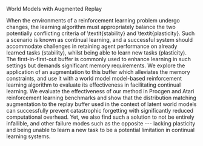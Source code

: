 World Models with Augmented Replay

When the environments of a reinforcement learning problem undergo changes, the learning algorithm must appropriately balance the two potentially conflicting criteria of \textit{stability} and \textit{plasticity}. Such a scenario is known as continual learning, and a successful system should accommodate challenges in retaining agent performance on already learned tasks (stability), whilst being able to learn new tasks (plasticity).
  The first-in-first-out buffer is commonly used to enhance learning in such settings but demands significant memory requirements. We explore the application of an augmentation to this buffer which alleviates the memory constraints, and use it with a world model model-based reinforcement learning algorithm to evaluate its effectiveness in facilitating continual learning.
  We evaluate the effectiveness of our method in Procgen and Atari reinforcement learning benchmarks and show that the distribution matching augmentation to the replay buffer used in the context of latent world models can successfully prevent catastrophic forgetting with significantly reduced computational overhead.
  Yet, we also find such a solution to not be entirely infallible, and other failure modes such as the opposite --- lacking plasticity and being unable to learn a new task to be a potential limitation in continual learning systems.
